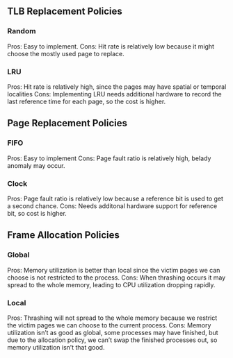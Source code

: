 ## TLB Replacement Policies
### Random
Pros: Easy to implement.
Cons: Hit rate is relatively low because it might choose the mostly
used page to replace.
### LRU
Pros: Hit rate is relatively high, since the pages may have spatial or
temporal localities
Cons: Implementing LRU needs additional hardware to record the last
reference time for each page, so the cost is higher.
## Page Replacement Policies
### FIFO
Pros:
Easy to implement
Cons:
Page fault ratio is relatively high, belady anomaly may occur.
### Clock
Pros: Page fault ratio is relatively low because a reference bit is used
to get a second chance.
Cons: Needs additonal hardware support for reference bit, so cost is
higher.
## Frame Allocation Policies
### Global
Pros:
Memory utilization is better than local since the victim pages we can
choose is not restricted to the process.
Cons:
When thrashing occurs it may spread to the whole memory, leading
to CPU utilization dropping rapidly.
### Local
Pros:
Thrashing will not spread to the whole memory because we restrict
the victim pages we can choose to the current process.
Cons:
Memory utilization isn’t as good as global, some processes may have
finished, but due to the allocation policy, we can’t swap the finished
processes out, so memory utilization isn’t that good.

